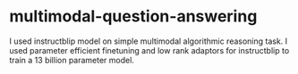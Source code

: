 # multimodal-question-answering

I used instructblip model on simple multimodal algorithmic reasoning task. I used parameter efficient finetuning and low rank adaptors for instructblip to train a 13 billion parameter model.
